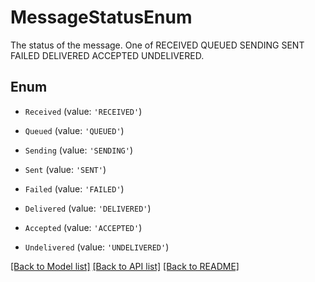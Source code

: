 # MessageStatusEnum

The status of the message. One of RECEIVED QUEUED SENDING SENT FAILED DELIVERED ACCEPTED UNDELIVERED.

## Enum

* `Received` (value: `'RECEIVED'`)

* `Queued` (value: `'QUEUED'`)

* `Sending` (value: `'SENDING'`)

* `Sent` (value: `'SENT'`)

* `Failed` (value: `'FAILED'`)

* `Delivered` (value: `'DELIVERED'`)

* `Accepted` (value: `'ACCEPTED'`)

* `Undelivered` (value: `'UNDELIVERED'`)

[[Back to Model list]](../README.md#documentation-for-models) [[Back to API list]](../README.md#documentation-for-api-endpoints) [[Back to README]](../README.md)
